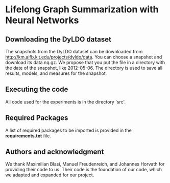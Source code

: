 # Lifelong Graph Summarization with Neural Networks



## Downloading the DyLDO dataset

The snapshots from the DyLDO dataset can be downloaded from http://km.aifb.kit.edu/projects/dyldo/data. You can choose a snapshot and download its data.nq.gz. We propose that you put the file in a directory with the date of the snapshot, like 2012-05-06. The directory is used to save all results, models, and measures for the snapshot.


## Executing the code
All code used for the experiments is in the directory 'src'.

## Required Packages

A list of required packages to be imported is provided in the **requirements.txt** file.

## Authors and acknowledgment
We thank  Maximilian Blasi, Manuel Freudenreich, and Johannes Horvath for providing their code to us. 
Their code is the foundation of our code, which we adapted and expanded for our project.


